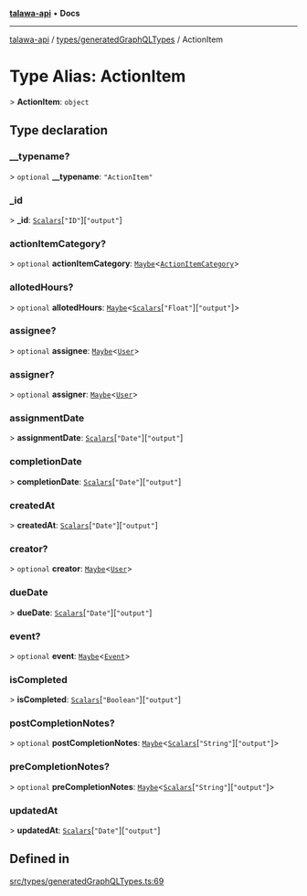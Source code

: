 [**talawa-api**](../../../README.md) • **Docs**

***

[talawa-api](../../../modules.md) / [types/generatedGraphQLTypes](../README.md) / ActionItem

# Type Alias: ActionItem

\> **ActionItem**: `object`

## Type declaration

### \_\_typename?

\> `optional` **\_\_typename**: `"ActionItem"`

### \_id

\> **\_id**: [`Scalars`](Scalars.md)\[`"ID"`\]\[`"output"`\]

### actionItemCategory?

\> `optional` **actionItemCategory**: [`Maybe`](Maybe.md)\<[`ActionItemCategory`](ActionItemCategory.md)\>

### allotedHours?

\> `optional` **allotedHours**: [`Maybe`](Maybe.md)\<[`Scalars`](Scalars.md)\[`"Float"`\]\[`"output"`\]\>

### assignee?

\> `optional` **assignee**: [`Maybe`](Maybe.md)\<[`User`](User.md)\>

### assigner?

\> `optional` **assigner**: [`Maybe`](Maybe.md)\<[`User`](User.md)\>

### assignmentDate

\> **assignmentDate**: [`Scalars`](Scalars.md)\[`"Date"`\]\[`"output"`\]

### completionDate

\> **completionDate**: [`Scalars`](Scalars.md)\[`"Date"`\]\[`"output"`\]

### createdAt

\> **createdAt**: [`Scalars`](Scalars.md)\[`"Date"`\]\[`"output"`\]

### creator?

\> `optional` **creator**: [`Maybe`](Maybe.md)\<[`User`](User.md)\>

### dueDate

\> **dueDate**: [`Scalars`](Scalars.md)\[`"Date"`\]\[`"output"`\]

### event?

\> `optional` **event**: [`Maybe`](Maybe.md)\<[`Event`](Event.md)\>

### isCompleted

\> **isCompleted**: [`Scalars`](Scalars.md)\[`"Boolean"`\]\[`"output"`\]

### postCompletionNotes?

\> `optional` **postCompletionNotes**: [`Maybe`](Maybe.md)\<[`Scalars`](Scalars.md)\[`"String"`\]\[`"output"`\]\>

### preCompletionNotes?

\> `optional` **preCompletionNotes**: [`Maybe`](Maybe.md)\<[`Scalars`](Scalars.md)\[`"String"`\]\[`"output"`\]\>

### updatedAt

\> **updatedAt**: [`Scalars`](Scalars.md)\[`"Date"`\]\[`"output"`\]

## Defined in

[src/types/generatedGraphQLTypes.ts:69](https://github.com/PalisadoesFoundation/talawa-api/blob/4a88fe62b20ebda9653c55ae8d39d6c6fac8831f/src/types/generatedGraphQLTypes.ts#L69)
